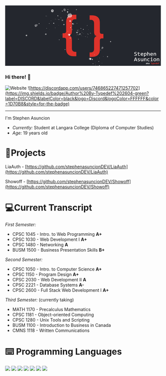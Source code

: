 ![Stephen Asuncion](banner.jpg)

### Hi there! 👋

![Website](https://shields-io-visitor-counter.herokuapp.com/badge?page=stephenasuncionDEV.stephenasuncionDEV&label=VISITORS&labelColor=000000&logo=GitHub&logoColor=FFFFFF&color=1D70B8&style=for-the-badge) ![https://discordapp.com/users/746865227471257702](https://img.shields.io/badge/Author%20By-Typedef%202604-green?label=DISCORD&labelColor=black&logo=Discord&logoColor=FFFFFF&color=1D70B8&style=for-the-badge)

---

I'm Stephen Asuncion

- _Currently:_ Student at Langara College (Diploma of Computer Studies)
- _Age:_ 19 years old

# 📁Projects

LiaAuth - [https://github.com/stephenasuncionDEV/LiaAuth](https://github.com/stephenasuncionDEV/LiaAuth)

Showoff - [https://github.com/stephenasuncionDEV/Showoff](https://github.com/stephenasuncionDEV/Showoff)

# 💻Current Transcript

_First Semester:_

- CPSC 1045 - Intro. to Web Programming **A+**
- CPSC 1030 - Web Development I **A+**
- CPSC 1480 - Networking **A**
- BUSM 1500 - Business Presentation Skills **B+**

_Second Semester:_

- CPSC 1050 - Intro. to Computer Science **A+**
- CPSC 1150 - Program Design **A+**
- CPSC 2030 - Web Development II **A**
- CPSC 2221 - Database Systems **A-**
- CPSC 2600 - Full Stack Web Development I **A+**

_Third Semester:_ (currently taking)

- MATH 1170 - Precalculus Mathematics
- CPSC 1181 - Object-oriented Computing
- CPSC 1280 - Unix Tools and Scripting
- BUSM 1100 - Introduction to Business in Canada
- CMNS 1118 - Written Communications

# ⌨️ Programming Languages

<p float="left">
<img src="https://cdn.jsdelivr.net/npm/programming-languages-logos/src/java/java.png" height="40" style="display:inline-block">
<img src="https://cdn.jsdelivr.net/npm/programming-languages-logos/src/cpp/cpp.png" height="40" style="display:inline-block">
<img src="https://cdn.jsdelivr.net/npm/programming-languages-logos/src/csharp/csharp.png" height="40" style="display:inline-block">
<img src="https://cdn.jsdelivr.net/npm/programming-languages-logos/src/html/html.png" height="40" style="display:inline-block">
<img src="https://cdn.jsdelivr.net/npm/programming-languages-logos/src/css/css.png" height="40" style="display:inline-block">
<img src="https://cdn.jsdelivr.net/npm/programming-languages-logos/src/javascript/javascript.png" height="40" style="display:inline-block">
<img src="https://cdn.jsdelivr.net/npm/programming-languages-logos/src/python/python.png" height="40" style="display:inline-block">
</p>
